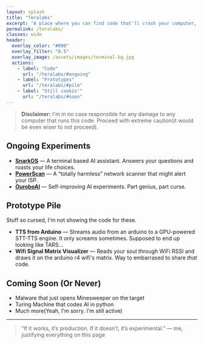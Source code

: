 ```yaml
---
layout: splash
title: "Teralabs"
excerpt: "A place where you can find code that'll crash your computer, or occasionnaly(very rarely) work."
permalink: /teralabs/
classes: wide
header:
  overlay_color: "#000"
  overlay_filter: "0.5"
  overlay_image: /assets/images/terminal-bg.jpg
  actions:
    - label: "Code"
      url: "/teralabs/#ongoing"
    - label: "Prototypes"
      url: "/teralabs/#pile"
    - label: "Still cookin'"
      url: "/teralabs/#soon"
---
```


> **Disclaimer:** I'm in no case responsible for any damage to any computer that runs this code. Proceed with extreme caution(it would be even wiser to not proceed).

## Ongoing Experiments <a id="ongoing"></a>

- **[SnarkOS](/snarkos/)** — A terminal based AI assistant. Answers your questions and roasts your life choices.
- **[PowerScan](/powerscan/)** — A “totally harmless” network scanner that might alert your ISP.
- **[OuroboAI](/ouroboai/)** — Self-improving AI experiments. Part genius, part curse.

## Prototype Pile <a id="pile"></a>

Stuff so cursed, I'm not showing the code for these.

- **TTS from Arduino** — Streams audio from an arduino to a GPU-powered STT-TTS engine. It only screams sometimes. Supposed to end up looking like TARS...
- **Wifi Signal Matrix Visualizer** — Reads your soul through WiFi RSSI and draws it on the arduino r4 wifi's matrix. Way to embarrased to share *that* code.

## Coming Soon (Or Never) <a id="soon"></a>

- Malware that just opens Minesweeper on the target
- Turing Machine that codes AI in python
- Much more(Yeah, I'm sorry. I'm still active)

---

> “If it works, it’s production. If it doesn’t, it’s experimental.” — me, justifying everything on this page
